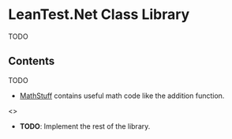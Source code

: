 ﻿# LeanTest.Net Class Library

TODO

## Contents

TODO
* [MathStuff](MathStuff.html) contains useful math code like the addition
  function.

<<Add function>>

* **TODO**: Implement the rest of the library.
